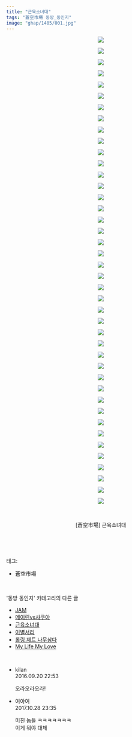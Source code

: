 ```yaml
---
title: "근육소녀대"
tags: "蒼空市場 동방_동인지"
image: "ghap/1405/001.jpg"
---
```

<div class="article">
<p style="text-align: center; clear: none; float: none;"><img src="{{ site.nasurl }}/ghap/1405/001.jpg"/></p>
<p style="text-align: center; clear: none; float: none;"><img src="{{ site.nasurl }}/ghap/1405/002.jpg"/></p>
<p style="text-align: center; clear: none; float: none;"><img src="{{ site.nasurl }}/ghap/1405/003.jpg"/></p>
<p style="text-align: center; clear: none; float: none;"><img src="{{ site.nasurl }}/ghap/1405/004.jpg"/></p>
<p style="text-align: center; clear: none; float: none;"><img src="{{ site.nasurl }}/ghap/1405/005.jpg"/></p>
<p style="text-align: center; clear: none; float: none;"><img src="{{ site.nasurl }}/ghap/1405/006.jpg"/></p>
<p style="text-align: center; clear: none; float: none;"><img src="{{ site.nasurl }}/ghap/1405/007.jpg"/></p>
<p style="text-align: center; clear: none; float: none;"><img src="{{ site.nasurl }}/ghap/1405/008.jpg"/></p>
<p style="text-align: center; clear: none; float: none;"><img src="{{ site.nasurl }}/ghap/1405/009.jpg"/></p>
<p style="text-align: center; clear: none; float: none;"><img src="{{ site.nasurl }}/ghap/1405/010.jpg"/></p>
<p style="text-align: center; clear: none; float: none;"><img src="{{ site.nasurl }}/ghap/1405/011.jpg"/></p>
<p style="text-align: center; clear: none; float: none;"><img src="{{ site.nasurl }}/ghap/1405/012.jpg"/></p>
<p style="text-align: center; clear: none; float: none;"><img src="{{ site.nasurl }}/ghap/1405/013.jpg"/></p>
<p style="text-align: center; clear: none; float: none;"><img src="{{ site.nasurl }}/ghap/1405/014.jpg"/></p>
<p style="text-align: center; clear: none; float: none;"><img src="{{ site.nasurl }}/ghap/1405/015.jpg"/></p>
<p style="text-align: center; clear: none; float: none;"><img src="{{ site.nasurl }}/ghap/1405/016.jpg"/></p>
<p style="text-align: center; clear: none; float: none;"><img src="{{ site.nasurl }}/ghap/1405/017.jpg"/></p>
<p style="text-align: center; clear: none; float: none;"><img src="{{ site.nasurl }}/ghap/1405/018.jpg"/></p>
<p style="text-align: center; clear: none; float: none;"><img src="{{ site.nasurl }}/ghap/1405/019.jpg"/></p>
<p style="text-align: center; clear: none; float: none;"><img src="{{ site.nasurl }}/ghap/1405/020.jpg"/></p>
<p style="text-align: center; clear: none; float: none;"><img src="{{ site.nasurl }}/ghap/1405/021.jpg"/></p>
<p style="text-align: center; clear: none; float: none;"><img src="{{ site.nasurl }}/ghap/1405/022.jpg"/></p>
<p style="text-align: center; clear: none; float: none;"><img src="{{ site.nasurl }}/ghap/1405/023.jpg"/></p>
<p style="text-align: center; clear: none; float: none;"><img src="{{ site.nasurl }}/ghap/1405/024.jpg"/></p>
<p style="text-align: center; clear: none; float: none;"><img src="{{ site.nasurl }}/ghap/1405/025.jpg"/></p>
<p style="text-align: center; clear: none; float: none;"><img src="{{ site.nasurl }}/ghap/1405/026.jpg"/></p>
<p style="text-align: center; clear: none; float: none;"><img src="{{ site.nasurl }}/ghap/1405/027.jpg"/></p>
<p style="text-align: center; clear: none; float: none;"><img src="{{ site.nasurl }}/ghap/1405/028.jpg"/></p>
<p style="text-align: center; clear: none; float: none;"><img src="{{ site.nasurl }}/ghap/1405/029.jpg"/></p>
<p style="text-align: center; clear: none; float: none;"><img src="{{ site.nasurl }}/ghap/1405/030.jpg"/></p>
<p style="text-align: center; clear: none; float: none;"><img src="{{ site.nasurl }}/ghap/1405/031.jpg"/></p>
<p style="text-align: center; clear: none; float: none;"><img src="{{ site.nasurl }}/ghap/1405/032.jpg"/></p>
<p style="text-align: center; clear: none; float: none;"><img src="{{ site.nasurl }}/ghap/1405/033.jpg"/></p>
<p style="text-align: center; clear: none; float: none;"><img src="{{ site.nasurl }}/ghap/1405/034.jpg"/></p>
<p style="text-align: center; clear: none; float: none;"><img src="{{ site.nasurl }}/ghap/1405/035.jpg"/></p>
<p style="text-align: center; clear: none; float: none;"><img src="{{ site.nasurl }}/ghap/1405/036.jpg"/></p>
<p style="text-align: center; clear: none; float: none;"><img src="{{ site.nasurl }}/ghap/1405/037.jpg"/></p>
<p style="text-align: center; clear: none; float: none;"><img src="{{ site.nasurl }}/ghap/1405/038.jpg"/></p>
<p style="text-align: center; clear: none; float: none;"><img src="{{ site.nasurl }}/ghap/1405/039.jpg"/></p>
<p style="text-align: center; clear: none; float: none;"><img src="{{ site.nasurl }}/ghap/1405/040.jpg"/></p>
<p style="text-align: center; clear: none; float: none;"><img src="{{ site.nasurl }}/ghap/1405/041.jpg"/></p>
<p style="text-align: center; clear: none; float: none;"><img src="{{ site.nasurl }}/ghap/1405/042.jpg"/></p>
<p style="text-align: center; clear: none; float: none;"><br/></p>
<p style="text-align: center; clear: none; float: none;">[蒼空市場] 근육소녀대</p>
<p style="text-align: center; clear: none; float: none;"><br/></p>
</div><br/>
<div class="tagTrail">
<p>태그: </p>
<ul>
<li>蒼空市場</li>
</ul>
</div><br/>
<div class="another">
<p>'동방 동인지' 카테고리의 다른 글</p>
<ul>
<li><a href="/2016-08-08-ghap_1407">JAM</a></li>
<li><a href="/2016-08-08-ghap_1406">메이린vs사쿠야</a></li>
<li><a href="/2016-08-07-ghap_1405">근육소녀대</a></li>
<li><a href="/2016-08-07-ghap_1404">이별서리</a></li>
<li><a href="/2016-08-07-ghap_1403">롤링 제트 나무삼다</a></li>
<li><a href="/2016-08-07-ghap_1402">My Life My Love</a></li>
</ul>
</div><br/>
<div class="cb_module cb_fluid">
<div class="cb_wrt cb_profile">
<div class="comment">
<ul>
<li class="cb_thumb_off" id="comment14809834">
<div class="cb_comment_area">
<div class="cb_info_area">
<div class="cb_section">
<span class="cb_nick_name">kilan</span>
</div>
<div class="cb_section">
<span class="cb_date">2016.09.20 22:53 </span>
</div>
</div>
<div class="cb_dsc_comment">
<p class="cb_dsc">
											오라오라오라!
										</p>
</div>
</div></li>
<li class="cb_thumb_off" id="comment15116717">
<div class="cb_comment_area">
<div class="cb_info_area">
<div class="cb_section">
<span class="cb_nick_name">여야여</span>
</div>
<div class="cb_section">
<span class="cb_date">2017.10.28 23:35 </span>
</div>
</div>
<div class="cb_dsc_comment">
<p class="cb_dsc">
											미친 놈들 ㅋㅋㅋㅋㅋㅋㅋ <br/>
이게 뭐야 대체
										</p>
</div>
</div></li>
</ul>
</div>
</div><!-- commentList close -->
</div><br/>
